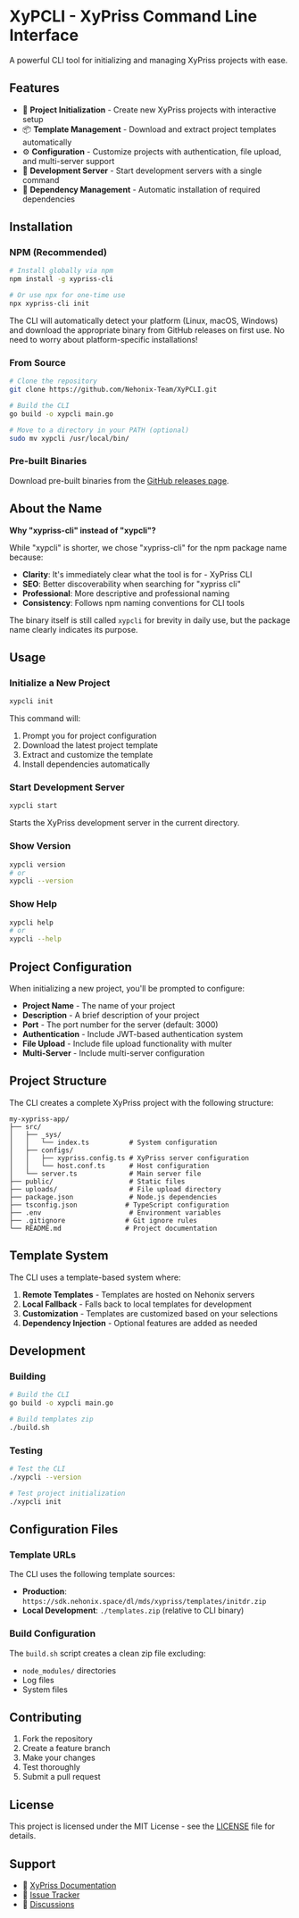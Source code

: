 # XyPCLI - XyPriss Command Line Interface

A powerful CLI tool for initializing and managing XyPriss projects with ease.

## Features

-   🚀 **Project Initialization** - Create new XyPriss projects with interactive setup
-   📦 **Template Management** - Download and extract project templates automatically
-   ⚙️ **Configuration** - Customize projects with authentication, file upload, and multi-server support
-   🏃 **Development Server** - Start development servers with a single command
-   🔧 **Dependency Management** - Automatic installation of required dependencies

## Installation

### NPM (Recommended)

```bash
# Install globally via npm
npm install -g xypriss-cli

# Or use npx for one-time use
npx xypriss-cli init
```

The CLI will automatically detect your platform (Linux, macOS, Windows) and download the appropriate binary from GitHub releases on first use. No need to worry about platform-specific installations!

### From Source

```bash
# Clone the repository
git clone https://github.com/Nehonix-Team/XyPCLI.git

# Build the CLI
go build -o xypcli main.go

# Move to a directory in your PATH (optional)
sudo mv xypcli /usr/local/bin/
```

### Pre-built Binaries

Download pre-built binaries from the [GitHub releases page](https://github.com/Nehonix-Team/XyPCLI/releases).

## About the Name

**Why "xypriss-cli" instead of "xypcli"?**

While "xypcli" is shorter, we chose "xypriss-cli" for the npm package name because:

- **Clarity**: It's immediately clear what the tool is for - XyPriss CLI
- **SEO**: Better discoverability when searching for "xypriss cli"
- **Professional**: More descriptive and professional naming
- **Consistency**: Follows npm naming conventions for CLI tools

The binary itself is still called `xypcli` for brevity in daily use, but the package name clearly indicates its purpose.

## Usage

### Initialize a New Project

```bash
xypcli init
```

This command will:

1. Prompt you for project configuration
2. Download the latest project template
3. Extract and customize the template
4. Install dependencies automatically

### Start Development Server

```bash
xypcli start
```

Starts the XyPriss development server in the current directory.

### Show Version

```bash
xypcli version
# or
xypcli --version
```

### Show Help

```bash
xypcli help
# or
xypcli --help
```

## Project Configuration

When initializing a new project, you'll be prompted to configure:

-   **Project Name** - The name of your project
-   **Description** - A brief description of your project
-   **Port** - The port number for the server (default: 3000)
-   **Authentication** - Include JWT-based authentication system
-   **File Upload** - Include file upload functionality with multer
-   **Multi-Server** - Include multi-server configuration

## Project Structure

The CLI creates a complete XyPriss project with the following structure:

```
my-xypriss-app/
├── src/
│   ├── _sys/
│   │   └── index.ts          # System configuration
│   ├── configs/
│   │   ├── xypriss.config.ts # XyPriss server configuration
│   │   └── host.conf.ts      # Host configuration
│   └── server.ts             # Main server file
├── public/                   # Static files
├── uploads/                  # File upload directory
├── package.json              # Node.js dependencies
├── tsconfig.json            # TypeScript configuration
├── .env                      # Environment variables
├── .gitignore               # Git ignore rules
└── README.md                # Project documentation
```

## Template System

The CLI uses a template-based system where:

1. **Remote Templates** - Templates are hosted on Nehonix servers
2. **Local Fallback** - Falls back to local templates for development
3. **Customization** - Templates are customized based on your selections
4. **Dependency Injection** - Optional features are added as needed

## Development

### Building

```bash
# Build the CLI
go build -o xypcli main.go

# Build templates zip
./build.sh
```

### Testing

```bash
# Test the CLI
./xypcli --version

# Test project initialization
./xypcli init
```

## Configuration Files

### Template URLs

The CLI uses the following template sources:

-   **Production**: `https://sdk.nehonix.space/dl/mds/xypriss/templates/initdr.zip`
-   **Local Development**: `./templates.zip` (relative to CLI binary)

### Build Configuration

The `build.sh` script creates a clean zip file excluding:

-   `node_modules/` directories
-   Log files
-   System files

## Contributing

1. Fork the repository
2. Create a feature branch
3. Make your changes
4. Test thoroughly
5. Submit a pull request

## License

This project is licensed under the MIT License - see the [LICENSE](../../LICENSE) file for details.

## Support

-   📖 [XyPriss Documentation](https://github.com/Nehonix-Team/XyPriss)
-   🐛 [Issue Tracker](https://github.com/Nehonix-Team/XyPriss/issues)
-   💬 [Discussions](https://github.com/Nehonix-Team/XyPriss/discussions)
